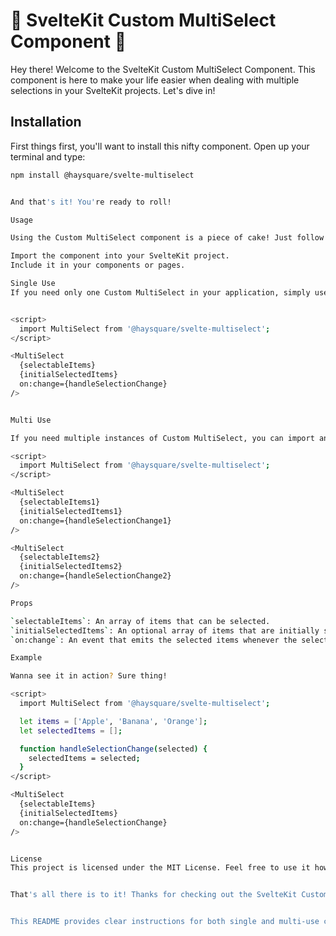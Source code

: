 # 🌟 SvelteKit Custom MultiSelect Component 🌟

Hey there! Welcome to the SvelteKit Custom MultiSelect Component. This component is here to make your life easier when dealing with multiple selections in your SvelteKit projects. Let's dive in!

## Installation

First things first, you'll want to install this nifty component. Open up your terminal and type:

```bash
npm install @haysquare/svelte-multiselect


And that's it! You're ready to roll!

Usage

Using the Custom MultiSelect component is a piece of cake! Just follow these simple steps:

Import the component into your SvelteKit project.
Include it in your components or pages.

Single Use
If you need only one Custom MultiSelect in your application, simply use it directly:


<script>
  import MultiSelect from '@haysquare/svelte-multiselect';
</script>

<MultiSelect
  {selectableItems}
  {initialSelectedItems}
  on:change={handleSelectionChange}
/>


Multi Use

If you need multiple instances of Custom MultiSelect, you can import and use it multiple times:

<script>
  import MultiSelect from '@haysquare/svelte-multiselect';
</script>

<MultiSelect
  {selectableItems1}
  {initialSelectedItems1}
  on:change={handleSelectionChange1}
/>

<MultiSelect
  {selectableItems2}
  {initialSelectedItems2}
  on:change={handleSelectionChange2}
/>

Props

`selectableItems`: An array of items that can be selected.
`initialSelectedItems`: An optional array of items that are initially selected.
`on:change`: An event that emits the selected items whenever the selection changes.

Example

Wanna see it in action? Sure thing!

<script>
  import MultiSelect from '@haysquare/svelte-multiselect';

  let items = ['Apple', 'Banana', 'Orange'];
  let selectedItems = [];

  function handleSelectionChange(selected) {
    selectedItems = selected;
  }
</script>

<MultiSelect
  {selectableItems}
  {initialSelectedItems}
  on:change={handleSelectionChange}
/>


License
This project is licensed under the MIT License. Feel free to use it however you like!


That's all there is to it! Thanks for checking out the SvelteKit Custom MultiSelect Component. Happy coding! ✨🚀


This README provides clear instructions for both single and multi-use cases of the component. Adjust the content as needed for your specific use case!
